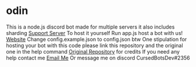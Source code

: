 # odin
This is a node.js discord bot made for multiple servers it also includes sharding 
[Support Server](https://dsc.gg/aflac)
To host it yourself
Run app.js host a bot with us! [Website](https://cbts.glitch.me)
Change config.example.json to config.json btw 
One stipulation for hosting your bot with this code please link this repository and the original one in the help command
[Original Repository](https://github.com/sabattle/CalypsoBot) for credits 
If you need any help contact me [Email Me](CursedBotsHelp@gmail.com)
Or message me on discord CursedBotsDev#2356
